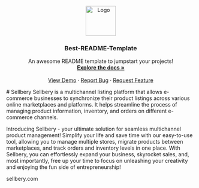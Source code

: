<!-- PROJECT LOGO -->
<br />
<div align="center">
  <a href="[https://github.com/othneildrew/Best-README-Template](https://github.com/Sellbery-Inc/sellbery/)">
    <img src="images/logo.png" alt="Logo" width="80" height="80">
  </a>

  <h3 align="center">Best-README-Template</h3>

  <p align="center">
    An awesome README template to jumpstart your projects!
    <br />
    <a href="https://github.com/othneildrew/Best-README-Template"><strong>Explore the docs »</strong></a>
    <br />
    <br />
    <a href="https://github.com/othneildrew/Best-README-Template">View Demo</a>
    ·
    <a href="https://github.com/othneildrew/Best-README-Template/issues">Report Bug</a>
    ·
    <a href="https://github.com/othneildrew/Best-README-Template/issues">Request Feature</a>
  </p>
</div>
# Sellbery
Sellbery is a multichannel listing platform that allows e-commerce businesses to synchronize their product listings across various online marketplaces and platforms. It helps streamline the process of managing product information, inventory, and orders on different e-commerce channels.

Introducing Sellbery - your ultimate solution for seamless multichannel product management! Simplify your life and save time with our easy-to-use tool, allowing you to manage multiple stores, migrate products between marketplaces, and track orders and inventory levels in one place. With Sellbery, you can effortlessly expand your business, skyrocket sales, and, most importantly, free up your time to focus on unleashing your creativity and enjoying the fun side of entrepreneurship!

sellbery.com
